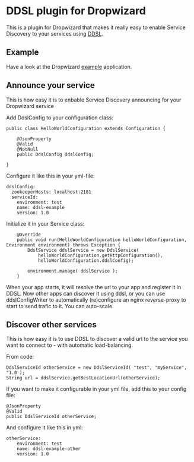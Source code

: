 DDSL plugin for Dropwizard
===============================

This is a plugin for Dropwizard that makes it really easy to enable Service Discovery to your
services using [DDSL](https://github.com/mbknor/ddsl).


Example
-----------------------------

Have a look at the Dropwizard [example](https://github.com/mbknor/ddsl-dropwizard/tree/master/example) application.


Announce your service
-------------------------------

This is how easy it is to enbable Service Discovery announcing for your Dropwizard service


Add DdslConfig to your configuration class:

    public class HelloWorldConfiguration extends Configuration {

        @JsonProperty
        @Valid
        @NotNull
        public DdslConfig ddslConfig;

    }


Configure it like this in your yml-file:

    ddslConfig:
      zookeeperHosts: localhost:2181
      serviceId:
        environment: test
        name: ddsl-example
        version: 1.0


Initialize it in your Service class:

        @Override
        public void run(HelloWorldConfiguration helloWorldConfiguration, Environment environment) throws Exception {
            DdslService ddslService = new DdslService(
                helloWorldConfiguration.getHttpConfiguration(),
                helloWorldConfiguration.ddslConfig);

            environment.manage( ddslService );
        }


When your app starts, it will resolve the url to your app and register it in DDSL.
Now other apps can discover it using ddsl, or you can use ddslConfigWriter to automatically (re)configure an nginx reverse-proxy
to start to send trafic to it. You can auto-scale.


Discover other services
------------------------

This is how easy it is to use DDSL to discover a valid url to the service you want to connect to - with automatic load-balancing.

From code:

    DdslServiceId otherService = new DdslServiceId( "test", "myService", "1.0 );
    String url = ddslService.getBestLocationUrl(otherService);


If you want to make it configurable in your yml file, add this to your config file:

    @JsonProperty
    @Valid
    public DdslServiceId otherService;



And configure it like this in yml:

    otherService:
        environment: test
        name: ddsl-example-other
        version: 1.0

